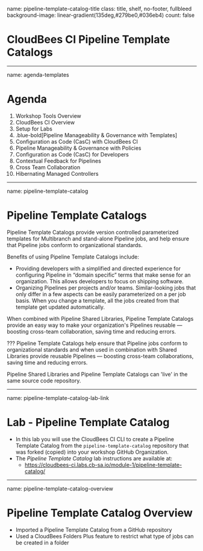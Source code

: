 name: pipeline-template-catalog-title
class: title, shelf, no-footer, fullbleed
background-image: linear-gradient(135deg,#279be0,#036eb4)
count: false

# CloudBees CI Pipeline Template Catalogs

---
name: agenda-templates
# Agenda

1. Workshop Tools Overview
2. CloudBees CI Overview
3. Setup for Labs
4. .blue-bold[Pipeline Manageability & Governance with Templates]
5. Configuration as Code (CasC) with CloudBees CI
6. Pipeline Manageability & Governance with Policies
7. Configuration as Code (CasC) for Developers
8. Contextual Feedback for Pipelines
9. Cross Team Collaboration
10. Hibernating Managed Controllers

---
name: pipeline-template-catalog

# Pipeline Template Catalogs

Pipeline Template Catalogs provide version controlled parameterized templates for Multibranch and stand-alone Pipeline jobs, and help ensure that Pipeline jobs conform to organizational standards.

Benefits of using Pipeline Template Catalogs include:

* Providing developers with a simplified and directed experience for configuring Pipeline in “domain specific” terms that make sense for an organization. This allows developers to focus on shipping software.
* Organizing Pipelines per projects and/or teams. Similar-looking jobs that only differ in a few aspects can be easily parameterized on a per job basis. When you change a template, all the jobs created from that template get updated automatically.

When combined with Pipeline Shared Libraries, Pipeline Template Catalogs provide an easy way to make your organization's Pipelines reusable — boosting cross-team collaboration, saving time and reducing errors.

???
Pipeline Template Catalogs help ensure that Pipeline jobs conform to organizational standards and when used in combination with Shared Libraries provide reusable Pipelines — boosting cross-team collaborations, saving time and reducing errors.

Pipeline Shared Libraries and Pipeline Template Catalogs can 'live' in the same source code repository.

---
name: pipeline-template-catalog-lab-link

# Lab - Pipeline Template Catalog

* In this lab you will use the CloudBees CI CLI to create a Pipeline Template Catalog from the `pipeline-template-catalog` repository that was forked (copied) into your workshop GitHub Organization.
* The *Pipeline Template Catalog* lab instructions are available at: 
  * https://cloudbees-ci.labs.cb-sa.io/module-1/pipeline-template-catalog/

---
name: pipeline-template-catalog-overview

# Pipeline Template Catalog Overview

* Imported a Pipeline Template Catalog from a GitHub repository
* Used a CloudBees Folders Plus feature to restrict what type of jobs can be created in a folder
